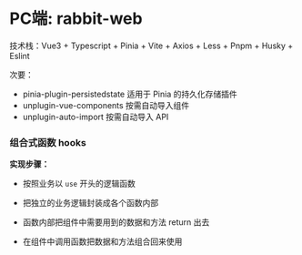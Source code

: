 # PC端: rabbit-web

技术栈：Vue3 + Typescript + Pinia + Vite + Axios + Less + Pnpm + Husky + Eslint

次要：
- pinia-plugin-persistedstate 适用于 Pinia 的持久化存储插件
- unplugin-vue-components 按需自动导入组件
- unplugin-auto-import 按需自动导入 API


### 组合式函数 hooks

**实现步骤：**

- 按照业务以 `use` 开头的逻辑函数

- 把独立的业务逻辑封装成各个函数内部

- 函数内部把组件中需要用到的数据和方法 return 出去

- 在组件中调用函数把数据和方法组合回来使用
